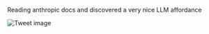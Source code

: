 Reading anthropic docs and discovered a very nice LLM affordance


![Tweet image](/asset/crosspoast/GqrWdjYacAA1Btl.jpg)

